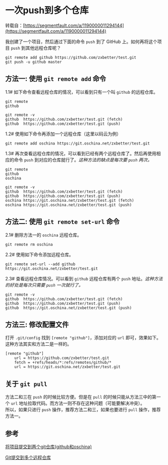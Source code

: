 # 一次push到多个仓库

转载自：[https://segmentfault.com/a/1190000011294144](https://segmentfault.com/a/1190000011294144)

我创建了一个项目，然后通过下面的命令 `push` 到了 GitHub 上。如何再将这个项目 `push` 到其他远程仓库呢？

```text
git remote add github https://github.com/zxbetter/test.git
git push -u github master
```

## 方法一: 使用 `git remote add` 命令

1.1\# 如下命令查看远程仓库的情况，可以看到只有一个叫 `github` 的远程仓库。

```text
git remote
github

git remote -v
github  https://github.com/zxbetter/test.git (fetch)
github  https://github.com/zxbetter/test.git (push)
```

1.2\# 使用如下命令再添加一个远程仓库（这里以码云为例）

```text
git remote add oschina https://git.oschina.net/zxbetter/test.git
```

1.3\# 再次查看远程仓库的情况，可以看到已经有两个远程仓库了。然后再使用相应的命令 `push` 到对应的仓库就行了。_这种方法的缺点是每次要 `push` 两次。_

```text
git remote
github
oschina

git remote -v
github  https://github.com/zxbetter/test.git (fetch)
github  https://github.com/zxbetter/test.git (push)
oschina https://git.oschina.net/zxbetter/test.git (fetch)
oschina https://git.oschina.net/zxbetter/test.git (push)
```

## 方法二: 使用 `git remote set-url` 命令

2.1\# 删除方法一的 `oschina` 远程仓库。

```text
git remote rm oschina
```

2.2\# 使用如下命令添加远程仓库。

```text
git remote set-url --add github https://git.oschina.net/zxbetter/test.git
```

2.3\# 查看远程仓库情况。可以看到 `github` 远程仓库有两个 `push` 地址。_这种方法的好处是每次只需要 `push` 一次就行了。_

```text
git remote -v
github  https://github.com/zxbetter/test.git (fetch)
github  https://github.com/zxbetter/test.git (push)
github  https://git.oschina.net/zxbetter/test.git (push)
```

## 方法三: 修改配置文件

打开 `.git/config` 找到 `[remote "github"]`，添加对应的 `url` 即可，效果如下。这种方法其实和方法二是一样的。

```text
[remote "github"]
    url = https://github.com/zxbetter/test.git
    fetch = +refs/heads/*:refs/remotes/github/*
    url = https://git.oschina.net/zxbetter/test.git
```

## 关于 `git pull`

方法二和三在 `push` 的时候比较方便。但是在 `pull` 的时候只能从方法三中的第一个 `url` 地址拉取代码。而方法一则不存在这种问题（可能要解决冲突）。  
所以，如果只进行 `push` 操作，推荐方法二和三，如果也要进行 `pull` 操作，推荐方法一。

## 参考

[将项目提交到两个git仓库\(github和oschina\)](http://feitianbenyue.iteye.com/blog/2376791)

[Git提交到多个远程仓库](http://blog.csdn.net/isea533/article/details/41382699)

